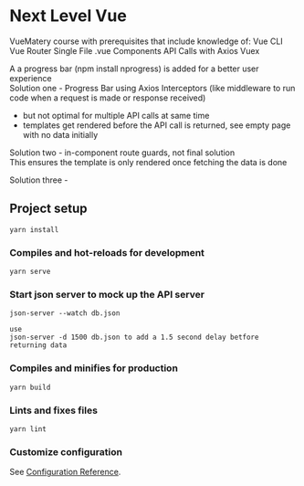 # Next Level Vue
VueMatery course with prerequisites that include knowledge of:
Vue CLI
Vue Router
Single File .vue Components
API Calls with Axios
Vuex  

A a progress bar (npm install nprogress) is added for a better user experience  
Solution one - Progress Bar using Axios Interceptors (like middleware to run code when a request is made or response received)
 - but not optimal for multiple API calls at same time  
 - templates get rendered before the API call is returned, see empty page with no data initially

 Solution two -  in-component route guards, not final solution  
 This ensures the template is only rendered once fetching the data is done

 Solution three - 

## Project setup
```
yarn install
```

### Compiles and hot-reloads for development
```
yarn serve
```

### Start json server to mock up the API server
```
json-server --watch db.json  

use  
json-server -d 1500 db.json to add a 1.5 second delay betfore returning data
```
### Compiles and minifies for production
```
yarn build
```

### Lints and fixes files
```
yarn lint
```

### Customize configuration
See [Configuration Reference](https://cli.vuejs.org/config/).
